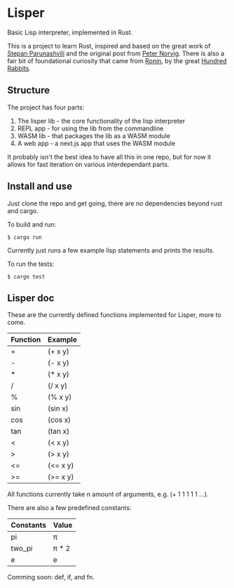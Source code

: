 # Lisper
Basic Lisp interpreter, implemented in Rust.

This is a project to learn Rust, inspired and based on the great work of [Stepan Parunashvili](https://stopa.io/post/222) and the original post from [Peter Norvig](http://norvig.com/lispy.html). There is also a fair bit of foundational curiosity that came from [Ronin](https://github.com/hundredrabbits/Ronin), by the great [Hundred Rabbits](https://100r.co/).

## Structure

The project has four parts:

1. The lisper lib - the core functionality of the lisp interpreter
2. REPL app - for using the lib from the commandline
3. WASM lib - that packages the lib as a WASM module
4. A web app - a next.js app that uses the WASM module

It probably isn't the best idea to have all this in one repo, but for now it allows for fast iteration on various interdependant parts.


## Install and use

Just clone the repo and get going, there are no dependencies beyond rust and cargo.

To build and run:
```
$ cargo run
```

Currently just runs a few example lisp statements and prints the results.

To run the tests:
```
$ cargo test
```

## Lisper doc

These are the currently defined functions implemented for Lisper, more to come.

| Function | Example |
| -------- | ------- |
| +        | (+ x y) |
| -        | (- x y) |
| \*       | (\* x y)|
| /        | (/ x y) |
| %        | (% x y) |
| sin      | (sin x) |
| cos      | (cos x) |
| tan      | (tan x) |
| <        | (< x y) |
| >        | (> x y) |
| <=       | (<= x y)|
| >=       | (>= x y)|

All functions currently take n amount of arguments, e.g. (+ 1 1 1 1 1 ...).


There are also a few predefined constants:

| Constants | Value |
| --------- | ----- |
| pi        | π     |
| two_pi    | π * 2 |
| e         | e     |

Comming soon: def, if, and fn.
